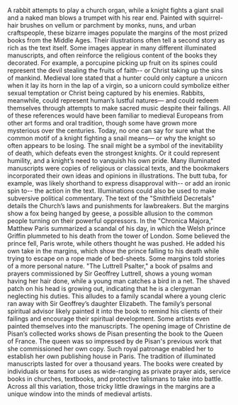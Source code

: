 A rabbit attempts to play a church organ, while a knight fights a giant snail and a naked man blows a trumpet  with his rear end. Painted with squirrel-hair brushes  on vellum or parchment by monks, nuns, and urban craftspeople, these bizarre images populate the  margins of the most prized books from the Middle Ages. Their illustrations often tell a second  story as rich as the text itself. Some images appear in many  different illuminated manuscripts, and often reinforce the religious  content of the books they decorated. For example, a porcupine picking  up fruit on its spines could represent the devil stealing  the fruits of faith-- or Christ taking up the sins of mankind. Medieval lore stated that a hunter  could only capture a unicorn when it lay its horn in  the lap of a virgin, so a unicorn could symbolize  either sexual temptation or Christ being captured by his enemies. Rabbits, meanwhile, could represent  human’s lustful natures— and could redeem themselves through  attempts to make sacred music despite their failings. All of these references would have  been familiar to medieval Europeans from other art forms and oral tradition, though some have grown more  mysterious over the centuries. Today, no one can say for sure what the common  motif of a knight fighting a snail means— or why the knight so often  appears to be losing. The snail might be a symbol of the  inevitability of death, which defeats even the strongest knights. Or it could represent humility, and a  knight’s need to vanquish his own pride. Many illuminated manuscripts were  copies of religious or classical texts, and the bookmakers incorporated their  own ideas and opinions in illustrations. The butt tuba, for example, was likely shorthand to  express disapproval with-- or add an ironic spin to-- the action in the text. Illuminations could also be used to  make subversive political commentary. The text of the "Smithfield Decretals" details the Church’s laws and  punishments for lawbreakers. But the margins show a fox being  hanged by geese, a possible allusion to the common people  turning on their powerful oppressors. In the "Chronica Majora," Matthew Paris summarized a  scandal of his day, in which the Welsh prince Griffin plummeted to his death  from the tower of London. Some believed the prince fell,  Paris wrote, while others thought he was pushed. He added his own take in the margins, which show the prince falling to his death while trying to escape on a rope  made of bed-sheets. Some margins told stories of  a more personal nature. "The Luttrell Psalter," a book of psalms and prayers commissioned  by Sir Geoffrey Luttrell, shows a young woman having her hair done, while a young man catches a bird in a net. The shaved patch on his  head is growing out, indicating that he is a clergyman  neglecting his duties. This alludes to a family scandal where a young cleric ran away with Sir  Geoffrey’s daughter Elizabeth. The family’s personal spiritual advisor  likely painted it into the book to remind his clients of their failings and encourage their spiritual development. Some artists even painted themselves  into the manuscripts. The opening image of Christine de  Pisan’s collected works shows de Pisan presenting  the book to the Queen of France. The queen was so impressed by de Pisan's  previous work that she commissioned her own copy. Such royal patronage enabled her to establish her own  publishing house in Paris. The tradition of illuminated manuscripts  lasted for over a thousand years. The books were created by individuals or  teams for uses as wide-ranging as private prayer aids, service books  in churches, textbooks, and protective talismans to  take into battle. Across all this variation, those tricky little drawings  in the margins are a unique window into the  minds of medieval artists. 